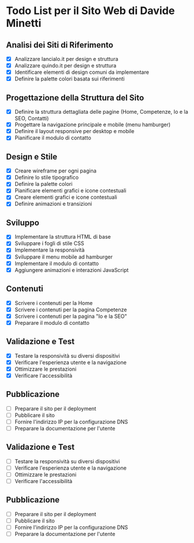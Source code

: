 # Todo List per il Sito Web di Davide Minetti

## Analisi dei Siti di Riferimento
- [x] Analizzare lancialo.it per design e struttura
- [x] Analizzare quindo.it per design e struttura
- [x] Identificare elementi di design comuni da implementare
- [x] Definire la palette colori basata sui riferimenti

## Progettazione della Struttura del Sito
- [x] Definire la struttura dettagliata delle pagine (Home, Competenze, Io e la SEO, Contatti)
- [x] Progettare la navigazione principale e mobile (menu hamburger)
- [x] Definire il layout responsive per desktop e mobile
- [x] Pianificare il modulo di contatto

## Design e Stile
- [x] Creare wireframe per ogni pagina
- [x] Definire lo stile tipografico
- [x] Definire la palette colori
- [x] Pianificare elementi grafici e icone contestuali
- [x] Creare elementi grafici e icone contestuali
- [x] Definire animazioni e transizioni

## Sviluppo
- [x] Implementare la struttura HTML di base
- [x] Sviluppare i fogli di stile CSS
- [x] Implementare la responsività
- [x] Sviluppare il menu mobile ad hamburger
- [x] Implementare il modulo di contatto
- [x] Aggiungere animazioni e interazioni JavaScript

## Contenuti
- [x] Scrivere i contenuti per la Home
- [x] Scrivere i contenuti per la pagina Competenze
- [x] Scrivere i contenuti per la pagina "Io e la SEO"
- [x] Preparare il modulo di contatto

## Validazione e Test
- [x] Testare la responsività su diversi dispositivi
- [x] Verificare l'esperienza utente e la navigazione
- [x] Ottimizzare le prestazioni
- [x] Verificare l'accessibilità

## Pubblicazione
- [ ] Preparare il sito per il deployment
- [ ] Pubblicare il sito
- [ ] Fornire l'indirizzo IP per la configurazione DNS
- [ ] Preparare la documentazione per l'utente

## Validazione e Test
- [ ] Testare la responsività su diversi dispositivi
- [ ] Verificare l'esperienza utente e la navigazione
- [ ] Ottimizzare le prestazioni
- [ ] Verificare l'accessibilità

## Pubblicazione
- [ ] Preparare il sito per il deployment
- [ ] Pubblicare il sito
- [ ] Fornire l'indirizzo IP per la configurazione DNS
- [ ] Preparare la documentazione per l'utente
